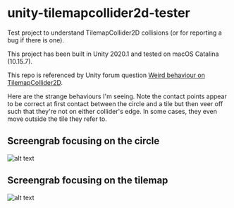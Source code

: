 # unity-tilemapcollider2d-tester
Test project to understand TilemapCollider2D collisions (or for reporting a bug if there is one).

This project has been built in Unity 2020.1 and tested on macOS Catalina (10.15.7).

This repo is referenced by Unity forum question [Weird behaviour on TilemapCollider2D](https://forum.unity.com/threads/weird-behaviour-on-tilemapcollider2d.1012402/).

Here are the strange behaviours I'm seeing. Note the contact points appear to be correct at first contact between the circle and a tile but then veer off such that they're not on either collider's edge. In some cases, they even move outside the tile they refer to.

## Screengrab focusing on the circle
![alt text](TilemapCollider2D-focus-on-circle-(20s).gif "Screengrab focusing on the circle")

## Screengrab focusing on the tilemap
![alt text](TilemapCollider2D-focus-on-tilemap-(20s).gif "Screengrab focusing on the tilemap")
